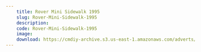 ```yaml
---
    title: Rover Mini Sidewalk 1995
    slug: Rover-Mini-Sidewalk-1995
    description:
    code: Rover-Mini-Sidewalk-1995
    image:
    download: https://cmdiy-archive.s3.us-east-1.amazonaws.com/adverts/documents/Rover+Mini+Sidewalk+1995.pdf
---
```

<!-- Content of the page -->

##
        